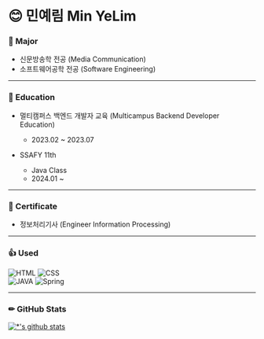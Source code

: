 # 😊 민예림 Min YeLim

### 📕 Major
- 신문방송학 전공 (Media Communication)
- 소프트웨어공학 전공 (Software Engineering)

---

### 📗 Education
- 멀티캠퍼스 백엔드 개발자 교육 (Multicampus Backend Developer Education)
    - 2023.02 ~ 2023.07

- SSAFY 11th
    - Java Class
    - 2024.01 ~

---

### 📃 Certificate
- 정보처리기사 (Engineer Information Processing)

---


### 👍 Used
![HTML](https://img.shields.io/badge/-HTML-C90000?style=for-the-badge&logo=HTML&logoColor=white)
![CSS](https://img.shields.io/badge/-CSS-FFE400?style=for-the-badge&logo=CSS&logoColor=white)  
 ![JAVA](https://img.shields.io/badge/-Java-007396?style=for-the-badge&logo=Java&logoColor=ffffff) 
![Spring](https://img.shields.io/badge/-Spring-6DB33F?style=for-the-badge&logo=Spring&logoColor=white) 

---

### ✏ GitHub Stats

[![*'s github stats](https://github-readme-stats.vercel.app/api?username=yelim99)](https://github.com/yelim99)